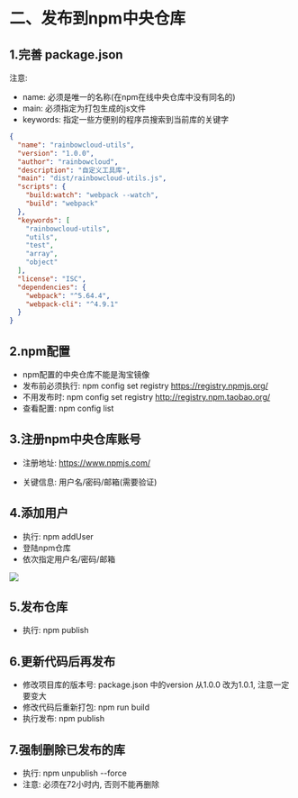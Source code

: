 # 二、发布到npm中央仓库

## 1.完善 package.json

注意:

- name: 必须是唯一的名称(在npm在线中央仓库中没有同名的)
- main: 必须指定为打包生成的js文件
- keywords: 指定一些方便别的程序员搜索到当前库的关键字

```json
{
  "name": "rainbowcloud-utils",
  "version": "1.0.0",
  "author": "rainbowcloud",
  "description": "自定义工具库",
  "main": "dist/rainbowcloud-utils.js",
  "scripts": {
    "build:watch": "webpack --watch",
    "build": "webpack"
  },
  "keywords": [
    "rainbowcloud-utils",
    "utils",
    "test",
    "array",
    "object"
  ],
  "license": "ISC",
  "dependencies": {
    "webpack": "^5.64.4",
    "webpack-cli": "^4.9.1"
  }
}
```

## 2.npm配置

- npm配置的中央仓库不能是淘宝镜像
- 发布前必须执行: npm config set registry https://registry.npmjs.org/
- 不用发布时: npm config set registry http://registry.npm.taobao.org/
- 查看配置: npm config list

## 3.注册npm中央仓库账号

- 注册地址: https://www.npmjs.com/

- 关键信息: 用户名/密码/邮箱(需要验证)

## 4.添加用户

- 执行: npm addUser
- 登陆npm仓库
- 依次指定用户名/密码/邮箱

![](/images/utils/npmlogin.png)

## 5.发布仓库

- 执行: npm publish

## 6.更新代码后再发布

- 修改项目库的版本号: package.json 中的version 从1.0.0 改为1.0.1, 注意一定要变大
- 修改代码后重新打包: npm run build
- 执行发布: npm publish

## 7.强制删除已发布的库

- 执行: npm unpublish --force
- 注意: 必须在72小时内, 否则不能再删除